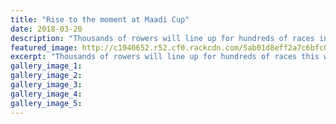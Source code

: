 ```yaml
---
title: "Rise to the moment at Maadi Cup"
date: 2018-03-20
description: "Thousands of rowers will line up for hundreds of races in the NZSS Rowing Champs & Maadi Cup..."
featured_image: http://c1940652.r52.cf0.rackcdn.com/5ab01d8eff2a7c6bfc000d7f/before-Chron-article-20-March.jpg
excerpt: "Thousands of rowers will line up for hundreds of races this week in the NZ Secondary School Rowing Champs and the Maadi Cup."
gallery_image_1: 
gallery_image_2: 
gallery_image_3: 
gallery_image_4: 
gallery_image_5: 
---
```

